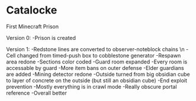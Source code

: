 # Catalocke

First Minecraft Prison

Version 0:
-Prison is created

Version 1:
-Redstone lines are converted to observer-noteblock chains \n
-Cell changed from timed-push box to cobblestone generator
-Respawn area redone
-Sections color coded
-Guard room expanded
-Every room is accessable by guard
-More item bans on outer defense
-Elder guardians are added
-Mining detector redone
-Outside turned from big obsidian cube to layer of concrete on the outside (but still an obsidian cube)
-End exploit prevention
-Mostly everything is in crawl mode
-Really obscure portal reference
-Overall better
